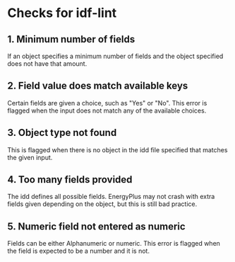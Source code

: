 # Checks for idf-lint

## 1. Minimum number of fields

If an object specifies a minimum number of fields and the object
specified does not have that amount.

## 2. Field value does match available keys

Certain fields are given a choice, such as "Yes" or "No". This error is
flagged when the input does not match any of the available choices.

## 3. Object type not found

This is flagged when there is no object in the idd file specified that
matches the given input.

## 4. Too many fields provided

The idd defines all possible fields. EnergyPlus may not crash with extra
fields given depending on the object, but this is still bad practice.

## 5. Numeric field not entered as numeric

Fields can be either Alphanumeric or numeric. This error is flagged
when the field is expected to be a number and it is not.


